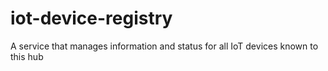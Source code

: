 # iot-device-registry
A service that manages information and status for all IoT devices known to this hub
